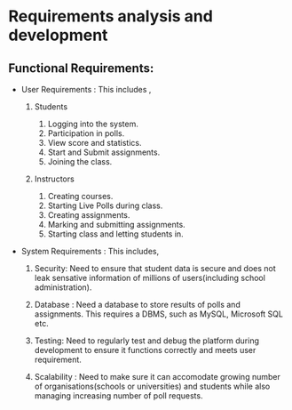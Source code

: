 # Requirements analysis and development

## Functional Requirements:

- User Requirements : This includes ,

  1.  Students

      1. Logging into the system.
      2. Participation in polls.
      3. View score and statistics.
      4. Start and Submit assignments.
      5. Joining the class.

  2.  Instructors

      1. Creating courses.
      2. Starting Live Polls during class.
      3. Creating assignments.
      4. Marking and submitting assignments.
      5. Starting class and letting students in.

- System Requirements : This includes,

  1. Security: Need to ensure that student data is secure and does not leak sensative information of millions of users(including school administration).

  2. Database : Need a database to store results of polls and assignments. This requires a DBMS, such as MySQL, Microsoft SQL etc.

  3. Testing: Need to regularly test and debug the platform during development to ensure it functions correctly and meets user requirement.

  4. Scalability : Need to make sure it can accomodate growing number of organisations(schools or universities) and students while also managing increasing number of poll requests.
